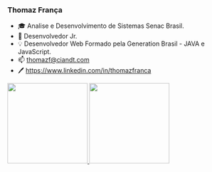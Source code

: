 
### Thomaz França

- 🎓 Analise e Desenvolvimento de Sistemas Senac Brasil.
- 💼 Desenvolvedor Jr.
- 💡 Desenvolvedor Web Formado pela Generation Brasil - JAVA e JavaScript.
- 📫 thomazf@ciandt.com
- 🖊️ https://www.linkedin.com/in/thomazfranca

<div>
  <a href="https://github.com/thomazfranca">
  <img height="180em" src="https://github-readme-stats.vercel.app/api?username=thomazfrancaciandt&show_icons=true&theme=dark&include_all_commits=true&count_private=true"/> 
  <img height="180em" src="https://github-readme-stats.vercel.app/api/top-langs/?username=thomazfrancaciandt&layout=compact&langs_count=7&theme=dark"/>
</div>
